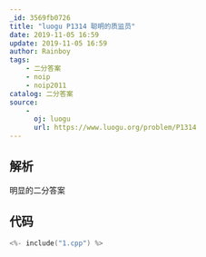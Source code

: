 ```yaml
---
_id: 3569fb0726
title: "luogu P1314 聪明的质监员"
date: 2019-11-05 16:59
update: 2019-11-05 16:59
author: Rainboy
tags:
    - 二分答案
    - noip
    - noip2011
catalog: 二分答案
source: 
    - 
      oj: luogu
      url: https://www.luogu.org/problem/P1314
---
```


## 解析

明显的二分答案

## 代码

```c
<%- include("1.cpp") %>
```
